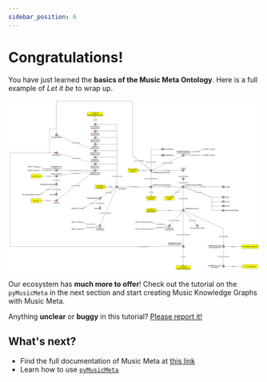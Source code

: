 ```yaml
---
sidebar_position: 6
---
```


# Congratulations!

You have just learned the **basics of the Music Meta Ontology**. Here is a full example of *Let it be* to wrap up.

![Example banner](https://github.com/polifonia-project/music-meta-ontology/blob/main/examples/beatles_example.png?raw=true)

Our ecosystem has **much more to offer**! Check out the tutorial on the `pyMusicMeta` in the next section and start creating Music Knowledge Graphs with Music Meta.


Anything **unclear** or **buggy** in this tutorial? [Please report it!](https://github.com/polifonia-project/music-meta-ontology/issues)

## What's next?

- Find the full documentation of Music Meta at [this link](pathname:///pylode/music-meta.html)
- Learn how to use [`pyMusicMeta`](/docs/category/advanced-guide)
